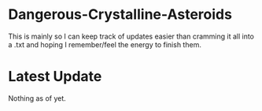 # Dangerous-Crystalline-Asteroids
This is mainly so I can keep track of updates easier than cramming it all into a .txt and hoping I remember/feel the energy to finish them.

# Latest Update
Nothing as of yet.
